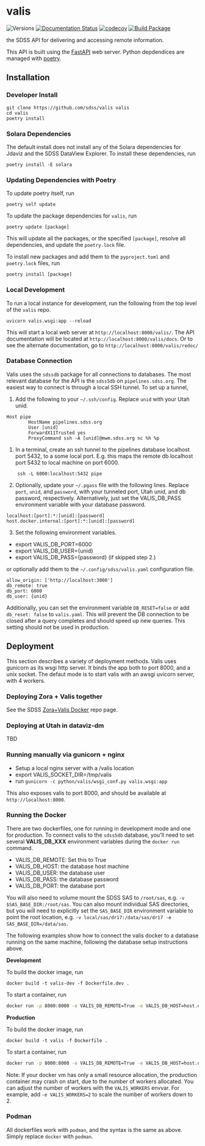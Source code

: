 # valis

![Versions](https://img.shields.io/badge/python->3.7-blue)
[![Documentation Status](https://readthedocs.org/projects/sdss-valis/badge/?version=latest)](https://sdss-valis.readthedocs.io/en/latest/?badge=latest)
[![codecov](https://codecov.io/gh/sdss/valis/branch/master/graph/badge.svg)](https://codecov.io/gh/sdss/valis)
[![Build Package](https://github.com/sdss/valis/actions/workflows/build.yml/badge.svg)](https://github.com/sdss/valis/actions/workflows/build.yml)

the SDSS API for delivering and accessing remote information.

This API is built using the [FastAPI](https://fastapi.tiangolo.com/) web server.  Python depdendices are managed with [poetry](https://python-poetry.org/).

## Installation
### Developer Install
```
git clone https://github.com/sdss/valis valis
cd valis
poetry install
```

### Solara Dependencies

The default install does not install any of the Solara dependencies for Jdaviz and the SDSS DataView Explorer.  To install these dependencies, run
```
poetry install -E solara
```

### Updating Dependencies with Poetry
To update poetry itself, run
```
poetry self update
```

To update the package dependencies for `valis`, run
```
poetry update [package]
```
This will update all the packages, or the specified `[package]`, resolve all dependencies, and update the `poetry.lock` file.

To install new packages and add them to the `pyproject.toml` and `poetry.lock` files, run
```
poetry install [package]
```

### Local Development

To run a local instance for development, run the following from the top level of the `valis` repo.
```
uvicorn valis.wsgi:app --reload
```
This will start a local web server at `http://localhost:8000/valis/`.  The API documentation will be located at `http://localhost:8000/valis/docs`.  Or to see the alternate documentation, go to `http://localhost:8000/valis/redoc/`

### Database Connection

Valis uses the `sdssdb` package for all connections to databases.  The most relevant database for the API is the `sdss5db` on `pipelines.sdss.org`.  The easiest way to connect is through a local SSH tunnel. To set up a tunnel,

1. Add the following to your `~/.ssh/config`. Replace `unid` with your Utah unid.

```
Host pipe
        HostName pipelines.sdss.org
        User [unid]
        ForwardX11Trusted yes
        ProxyCommand ssh -A [unid]@mwm.sdss.org nc %h %p
```
1. In a terminal, create an ssh tunnel to the pipelines database localhost port 5432, to a some local port. E.g. this maps the remote db localhost port 5432 to local machine on port 6000.
```
    ssh -L 6000:localhost:5432 pipe
```
2. Optionally, update your `~/.pgass` file with the following lines. Replace `port`, `unid`, and `password`, with your tunneled port, Utah unid, and db password, respectively. Alternatively, just set the VALIS_DB_PASS environment variable with your database password.
```
localhost:[port]:*:[unid]:[password]
host.docker.internal:[port]:*:[unid]:[password]
```
3. Set the following environment variables.

- export VALIS_DB_PORT=6000
- export VALIS_DB_USER={unid}
- export VALIS_DB_PASS={password} (if skipped step 2.)

or optionally add them to the `~/.config/sdss/valis.yaml` configuration file.

```
allow_origin: ['http://localhost:3000']
db_remote: true
db_port: 6000
db_user: {unid}
```

Additionally, you can set the environment variable `DB_RESET=false` or add `db_reset: false` to `valis.yaml`. This will prevent the DB connection to be closed after a query completes and should speed up new queries. This setting should not be used in production.

## Deployment

This section describes a variety of deployment methods.  Valis uses gunicorn as its
wsgi http server. It binds the app both to port 8000, and a unix socket.  The defaut mode
is to start valis with an awsgi uvicorn server, with 4 workers.

### Deploying Zora + Valis together
See the SDSS [Zora+Valis Docker](https://github.com/sdss/zora_valis_dockers) repo page.

### Deploying at Utah in dataviz-dm
TBD

### Running manually via gunicorn + nginx
 - Setup a local nginx server with a /valis location
 - export VALIS_SOCKET_DIR=/tmp/valis
 - run `gunicorn -c python/valis/wsgi_conf.py valis.wsgi:app`

This also exposes valis to port 8000, and should be available at `http://localhost:8000`.

### Running the Docker

There are two dockerfiles, one for running in development mode and one for production.  To connect valis to the `sdss5db` database, you'll need to set several **VALIS_DB_XXX** environment variables during the `docker run` command.

- VALIS_DB_REMOTE: Set this to True
- VALIS_DB_HOST: the database host machine
- VALIS_DB_USER: the database user
- VALIS_DB_PASS: the database password
- VALIS_DB_PORT: the database port

You will also need to volume mount the SDSS SAS to `/root/sas`, e.g. `-v $SAS_BASE_DIR:/root/sas`.  You can also mount individual SAS directories, but you will need to explicitly set the `SAS_BASE_DIR` environment variable to point the root location, e.g. `-v local/sas/dr17:/data/sas/dr17 -e SAS_BASE_DIR=/data/sas`.

The following examples show how to connect the valis docker to a database running on the same machine, following the database setup instructions above.

**Development**

To build the docker image, run

`docker build -t valis-dev -f Dockerfile.dev .`

To start a container, run
```bash
docker run -p 8000:8000 -e VALIS_DB_REMOTE=True -e VALIS_DB_HOST=host.docker.internal -e VALIS_DB_USER=[user] -e VALIS_DB_PASS=[password] -e VALIS_DB_PORT=6000 -v $SAS_BASE_DIR:/root/sas valis-dev
```

**Production**

To build the docker image, run

`docker build -t valis -f Dockerfile .`

To start a container, run
```bash
docker run -p 8000:8000 -e VALIS_DB_REMOTE=True -e VALIS_DB_HOST=host.docker.internal -e VALIS_DB_USER=[user] -e VALIS_DB_PASS=[password] -e VALIS_DB_PORT=6000 -v $SAS_BASE_DIR:/root/sas valis
```
Note:  If your docker vm has only a small resource allocation, the production container may crash on start, due to the number of workers allocated. You can adjust the number of workers with the `VALIS_WORKERS` envvar.  For example, add `-e VALIS_WORKERS=2` to scale the number of workers down to 2.

### Podman

All dockerfiles work with `podman`, and the syntax is the same as above.  Simply replace `docker` with `podman`.

